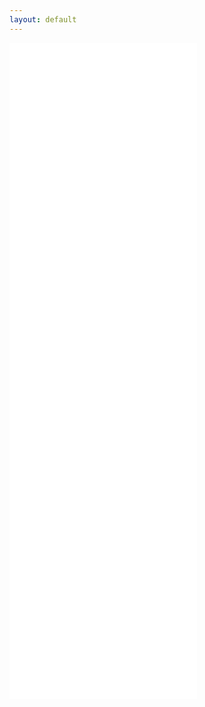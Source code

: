 ```yaml
---
layout: default
---
```

![Download und Installation Git](./install.html)<br>
![Grundkonfiguration Git](./config.html)<br>
![Clone Repository](./repo.html)<br>
![Branches](./branch.html)<br>
![Repository aktualisieren](./repo-fresh.html)<br>
![Git Status](./status.html)<br>
![Änderungen veröffentlichen](./commit.html)